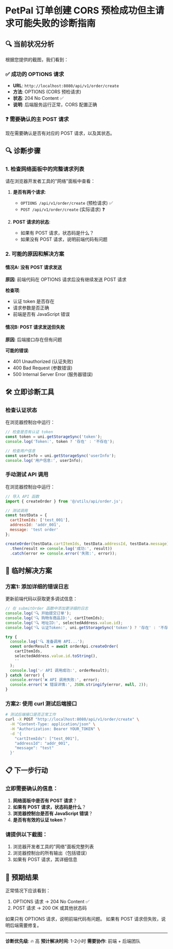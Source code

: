 # PetPal 订单创建 CORS 预检成功但主请求可能失败的诊断指南

## 🔍 当前状况分析

根据您提供的截图，我们看到：

### ✅ 成功的 OPTIONS 请求
- **URL**: `http://localhost:8080/api/v1/order/create`
- **方法**: OPTIONS (CORS 预检请求)
- **状态**: 204 No Content ✅
- **说明**: 后端服务运行正常，CORS 配置正确

### ❓ 需要确认的主 POST 请求
现在需要确认是否有对应的 POST 请求，以及其状态。

## 🔍 诊断步骤

### 1. 检查网络面板中的完整请求列表

请在浏览器开发者工具的"网络"面板中查看：

1. **是否有两个请求**:
   - `OPTIONS /api/v1/order/create` (预检请求) ✅
   - `POST /api/v1/order/create` (实际请求) ❓

2. **POST 请求的状态**:
   - 如果有 POST 请求，状态码是什么？
   - 如果没有 POST 请求，说明前端代码有问题

### 2. 可能的原因和解决方案

#### 情况A: 没有 POST 请求发送
**原因**: 前端代码在 OPTIONS 请求后没有继续发送 POST 请求

**检查项**:
- 认证 token 是否存在
- 请求参数是否正确
- 前端是否有 JavaScript 错误

#### 情况B: POST 请求发送但失败
**原因**: 后端接口存在但有问题

**可能的错误**:
- 401 Unauthorized (认证失败)
- 400 Bad Request (参数错误)
- 500 Internal Server Error (服务器错误)

## 🛠️ 立即诊断工具

### 检查认证状态
在浏览器控制台中运行：

```javascript
// 检查是否有认证 token
const token = uni.getStorageSync('token');
console.log('Token:', token ? '存在' : '不存在');

// 检查用户信息
const userInfo = uni.getStorageSync('userInfo');
console.log('用户信息:', userInfo);
```

### 手动测试 API 调用
在浏览器控制台中运行：

```javascript
// 导入 API 函数
import { createOrder } from '@/utils/api/order.js';

// 测试调用
const testData = {
  cartItemIds: ['test_001'],
  addressId: 'addr_001',
  message: 'test order'
};

createOrder(testData.cartItemIds, testData.addressId, testData.message)
  .then(result => console.log('成功:', result))
  .catch(error => console.error('失败:', error));
```

## 🔧 临时解决方案

### 方案1: 添加详细的错误日志
更新前端代码以获取更多调试信息：

```javascript
// 在 submitOrder 函数中添加更详细的日志
console.log('🔍 开始提交订单');
console.log('🔍 购物车商品ID:', cartItemIds);
console.log('🔍 地址ID:', selectedAddress.value.id);
console.log('🔍 认证Token:', uni.getStorageSync('token') ? '存在' : '不存在');

try {
  console.log('🔍 准备调用 API...');
  const orderResult = await orderApi.createOrder(
    cartItemIds,
    selectedAddress.value.id.toString(),
    ''
  );
  console.log('✅ API 调用成功:', orderResult);
} catch (error) {
  console.error('❌ API 调用失败:', error);
  console.error('❌ 错误详情:', JSON.stringify(error, null, 2));
}
```

### 方案2: 使用 curl 测试后端接口

```bash
# 测试后端接口是否正常工作
curl -X POST "http://localhost:8080/api/v1/order/create" \
  -H "Content-Type: application/json" \
  -H "Authorization: Bearer YOUR_TOKEN" \
  -d '{
    "cartItemIds": ["test_001"],
    "addressId": "addr_001", 
    "message": "test"
  }'
```

## 📋 下一步行动

### 立即需要确认的信息：

1. **网络面板中是否有 POST 请求**？
2. **如果有 POST 请求，状态码是什么**？
3. **浏览器控制台是否有 JavaScript 错误**？
4. **是否有有效的认证 token**？

### 请提供以下截图：
1. 浏览器开发者工具的"网络"面板完整列表
2. 浏览器控制台的所有输出（包括错误）
3. 如果有 POST 请求，其详细信息

## 🎯 预期结果

正常情况下应该看到：
1. OPTIONS 请求 → 204 No Content ✅
2. POST 请求 → 200 OK 或其他状态码

如果只有 OPTIONS 请求，说明前端代码有问题。
如果有 POST 请求但失败，说明后端需要修复。

---

**诊断优先级**: 🔥 高
**预计解决时间**: 1-2小时
**需要协作**: 前端 + 后端团队
